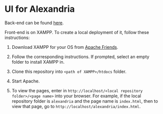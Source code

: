 # UI for Alexandria
Back-end can be found [here](https://github.com/anirban-a/alexandria).

Front-end is on XAMPP. To create a local deployment of it, follow these instructions:

1. Download XAMPP for your OS from [Apache Friends](https://www.apachefriends.org/index.html).

2. Follow the corresponding instructions. If prompted, select an empty folder to install XAMPP in.

3. Clone this repository into `<path of XAMPP>/htdocs` folder.

4. Start Apache.

5. To view the pages, enter in `http://localhost/<local repository folder>/<page name>` into your browser. For example, if the local repository folder is `alexandria` and the page name is `index.html`, then to view that page, go to `http://localhost/alexandria/index.html`.